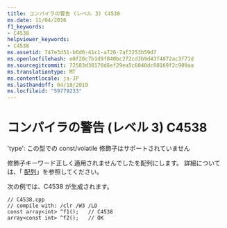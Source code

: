 ```yaml
---
title: コンパイラの警告 (レベル 3) C4538
ms.date: 11/04/2016
f1_keywords:
- C4538
helpviewer_keywords:
- C4538
ms.assetid: 747e3d51-b6d0-41c1-a726-7af3253b59d7
ms.openlocfilehash: e0f20c7b1d9f840bc272cd3b9d43f4872ac3f71d
ms.sourcegitcommit: 72583d30170d6ef29ea5c6848dc00169f2c909aa
ms.translationtype: MT
ms.contentlocale: ja-JP
ms.lasthandoff: 04/18/2019
ms.locfileid: "59779233"
---
```

# <a name="compiler-warning-level-3-c4538"></a>コンパイラの警告 (レベル 3) C4538

'type': この型での const/volatile 修飾子はサポートされていません

修飾子キーワード正しく適用されませんでしたを配列にします。 詳細については、「 [配列](../../extensions/arrays-cpp-component-extensions.md)」を参照してください。

次の例では、C4538 が生成されます。

```
// C4538.cpp
// compile with: /clr /W3 /LD
const array<int> ^f1();   // C4538
array<const int> ^f2();   // OK
```